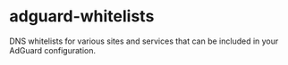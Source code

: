 # adguard-whitelists
DNS whitelists for various sites and services that can be included in your AdGuard configuration.
